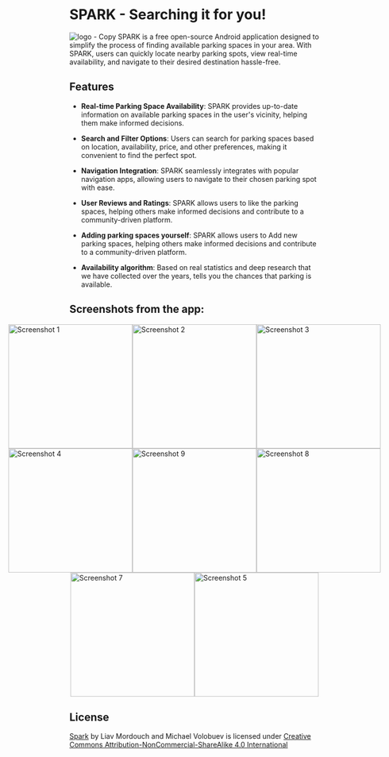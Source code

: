 # SPARK - Searching it for you!
 ![logo - Copy](https://github.com/micahelv000/Spark/assets/74205460/ac0645eb-501b-457c-97f0-9e551f9af0a5)
SPARK is a free open-source Android application designed to simplify the process of finding available parking spaces in your area. With SPARK, users can quickly locate nearby parking spots, view real-time availability, and navigate to their desired destination hassle-free.

## Features

- **Real-time Parking Space Availability**: SPARK provides up-to-date information on available parking spaces in the user's vicinity, helping them make informed decisions.
  
- **Search and Filter Options**: Users can search for parking spaces based on location, availability, price, and other preferences, making it convenient to find the perfect spot.

- **Navigation Integration**: SPARK seamlessly integrates with popular navigation apps, allowing users to navigate to their chosen parking spot with ease.

- **User Reviews and Ratings**: SPARK allows users to like the parking spaces, helping others make informed decisions and contribute to a community-driven platform.
  
- **Adding parking spaces yourself**: SPARK allows users to Add new parking spaces, helping others make informed decisions and contribute to a community-driven platform.

- **Availability algorithm**: Based on real statistics and deep research that we have collected over the years, tells you the chances that parking is available.

## Screenshots from the app:
<div style="display: flex; justify-content: center; align-items: center;">
    <img src="https://github.com/micahelv000/Spark/assets/74205460/dc4cf2dc-0886-49cb-b902-b47b6ff6fb7f" alt="Screenshot 1" width="250"/>
    <img src="https://github.com/micahelv000/Spark/assets/74205460/44d7de47-8ed5-4bab-a53a-c857f65e55cb" alt="Screenshot 2" width="250"/>
    <img src="https://github.com/micahelv000/Spark/assets/74205460/6a3dcece-fa47-4fc9-9496-9f32809be3b3" alt="Screenshot 3" width="250"/>
</div>
<div style="display: flex; justify-content: center; align-items: center;">
    <img src="https://github.com/micahelv000/Spark/assets/74205460/9b670f87-f9a4-45b4-a176-9860e7264084" alt="Screenshot 4" width="250"/>
    <img src="https://github.com/micahelv000/Spark/assets/74205460/9c220e83-cc7d-49fa-a8e4-a3dd0196056f" alt="Screenshot 9" width="250"/>
    <img src="https://github.com/micahelv000/Spark/assets/74205460/8cea1871-3c4e-4991-84ea-a34b881d99bc" alt="Screenshot 8" width="250"/>
</div>
<div style="display: flex; justify-content: center; align-items: center;">
    <img src="https://github.com/micahelv000/Spark/assets/74205460/09dbb41c-59bc-4a54-8d7f-903fbe1a1802" alt="Screenshot 7" width="250"/>
    <img src="https://github.com/micahelv000/Spark/assets/74205460/d3f9048e-7352-48de-9ce2-36d3f52e90d1" alt="Screenshot 5" width="250"/>
</div>

## License
[Spark](https://github.com/micahelv000/Spark) by Liav Mordouch and Michael Volobuev is licensed under [Creative Commons Attribution-NonCommercial-ShareAlike 4.0 International](https://creativecommons.org/licenses/by-nc-sa/4.0/?ref=chooser-v1)
